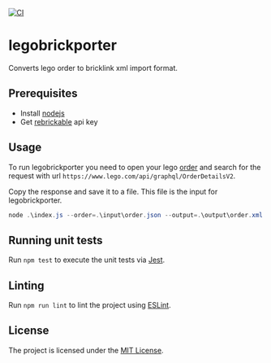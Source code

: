 [![CI](https://github.com/ttwiesal/legobrickporter/actions/workflows/ci.yml/badge.svg)](https://github.com/ttwiesal/legobrickporter/actions/workflows/ci.yml)

# legobrickporter

Converts lego order to bricklink xml import format.

## Prerequisites

- Install [nodejs](https://nodejs.org/en/)
- Get [rebrickable](https://rebrickable.com/) api key

## Usage

To run legobrickporter you need to open your lego [order](https://www.lego.com/my-account/orders) and search for the request with url `https://www.lego.com/api/graphql/OrderDetailsV2`.

Copy the response and save it to a file. This file is the input for legobrickporter.

```powershell
node .\index.js --order=.\input\order.json --output=.\output\order.xml --apiKey=<rebrickableapikey>
```

## Running unit tests

Run `npm test` to execute the unit tests via [Jest](https://jestjs.io/).

## Linting

Run `npm run lint` to lint the project using [ESLint](https://eslint.org/).

## License

The project is licensed under the [MIT License](LICENSE).

